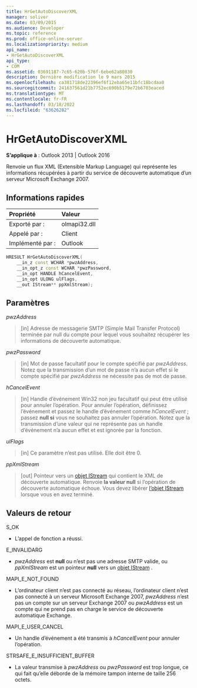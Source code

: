 ```yaml
---
title: HrGetAutoDiscoverXML
manager: soliver
ms.date: 03/09/2015
ms.audience: Developer
ms.topic: reference
ms.prod: office-online-server
ms.localizationpriority: medium
api_name:
- HrGetAutoDiscoverXML
api_type:
- COM
ms.assetid: 03691187-7c65-620b-576f-6ebe62a80830
description: Dernière modification le 9 mars 2015
ms.openlocfilehash: ca381718de22396ef6f12eba65e11bfc18bcdaa0
ms.sourcegitcommit: 241637561d21b7752ec690b5179e72b6703eaced
ms.translationtype: MT
ms.contentlocale: fr-FR
ms.lasthandoff: 03/18/2022
ms.locfileid: "63626282"
---
```

# <a name="hrgetautodiscoverxml"></a>HrGetAutoDiscoverXML

**S’applique à** : Outlook 2013 | Outlook 2016

Renvoie un flux XML (Extensible Markup Language) qui représente les informations récupérées à partir du service de découverte automatique d’un serveur Microsoft Exchange 2007.

## <a name="quick-info"></a>Informations rapides

|Propriété |Valeur |
|:-----|:-----|
|Exporté par :  <br/> |olmapi32.dll  <br/> |
|Appelé par :  <br/> |Client  <br/> |
|Implémenté par :  <br/> |Outlook  <br/> |

```cpp
HRESULT HrGetAutoDiscoverXML( 
    __in_z const WCHAR *pwzAddress, 
    __in_opt_z const WCHAR *pwzPassword, 
    __in_opt HANDLE hCancelEvent, 
    __in_opt ULONG ulFlags, 
    __out IStream** ppXmlStream); 

```

## <a name="parameters"></a>Paramètres

 _pwzAddress_

> [in] Adresse de messagerie SMTP (Simple Mail Transfer Protocol) terminée par null du compte pour lequel vous souhaitez récupérer les informations de découverte automatique.

 _pwzPassword_

> [in] Mot de passe facultatif pour le compte spécifié par _pwzAddress_. Notez que la transmission d’un mot de passe n’a aucun effet si le compte spécifié par  _pwzAddress_ ne nécessite pas de mot de passe.

 _hCancelEvent_

> [in] Handle d’événement Win32 non jeu facultatif qui peut être utilisé pour annuler l’opération. Pour annuler l’opération, définissez l’événement et passez le handle d’événement comme _hCancelEvent_ ; passez **null si** vous ne souhaitez pas annuler l’opération. Notez que la transmission d’une valeur qui ne représente pas un handle d’événement n’a aucun effet et est ignorée par la fonction.

 _ulFlags_

> [in] Ce paramètre n’est pas utilisé. Elle doit être 0.

 _ppXmlStream_

> [out] Pointeur vers un [objet IStream](https://msdn.microsoft.com/library/aa380034%28VS.85%29.aspx) qui contient le XML de découverte automatique. Renvoie **la valeur null** si l’opération de découverte automatique échoue. Vous devez libérer [l’objet IStream](https://msdn.microsoft.com/library/aa380034%28VS.85%29.aspx) lorsque vous en avez terminé.

## <a name="return-values"></a>Valeurs de retour

S_OK

- L’appel de fonction a réussi.

E_INVALIDARG

- _pwzAddress_ est **null** ou n’est pas une adresse SMTP valide, ou _ppXmlStream_ est un pointeur **null** vers un [objet IStream](https://msdn.microsoft.com/library/aa380034%28VS.85%29.aspx) .

MAPI_E_NOT_FOUND

- L’ordinateur client n’est pas connecté au réseau, l’ordinateur client n’est pas connecté à un serveur Microsoft Exchange 2007, _pwzAddress_ n’est pas un compte sur un serveur Exchange 2007 ou _pwzAddress_ est un compte qui ne prend pas en charge le service de découverte automatique Exchange.

MAPI_E_USER_CANCEL

- Un handle d’événement a été transmis à _hCancelEvent_ pour annuler l’opération.

STRSAFE_E_INSUFFICIENT_BUFFER

- La valeur transmise à _pwzAddress_ ou _pwzPassword_ est trop longue, ce qui fait qu’elle déborde de la mémoire tampon interne de taille 256 octets.
